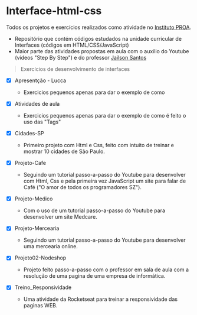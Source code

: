# Interface-html-css
Todos os projetos e exercícios realizados como atividade no [Instituto PROA](https://www.proa.org.br/).

* Repositório que contém códigos estudados na unidade curricular de Interfaces (códigos em HTML/CSS/JavaScript)
* Maior parte das atividades propostas em aula com o auxilio do Youtube (vídeos "Step By Step") e do professor [Jailson Santos](https://www.linkedin.com/in/jailson-costa-dos-santos) 

> Exercícios de desenvolvimento de interfaces

* [x] Apresentção - Lucca 
   * Exercicios pequenos apenas para dar o exemplo de como

* [x] Atividades de aula
   * Exercicios pequenos apenas para dar o exemplo de como é feito o uso das "Tags"

* [x] Cidades-SP
   * Primeiro projeto com Html e Css, feito com intuito de treinar e mostrar 10 cidades de São Paulo.

* [x] Projeto-Cafe
   * Seguindo um tutorial passo-a-passo do Youtube para desenvolver com Html, Css e pela primeira vez JavaScript um site para falar de Café ("O amor de todos os programadores SZ").

* [x] Projeto-Medico
   * Com o uso de um tutorial passo-a-passo do Youtube para desenvolver um site Medcare.  

* [x] Projeto-Mercearia
   * Seguindo um tutorial passo-a-passo do Youtube para desenvolver uma mercearia online. 

* [x] Projeto02-Nodeshop
   * Projeto feito passo-a-passo com o professor em sala de aula com a resolução de uma pagina de uma empresa de informática.

* [x] Treino_Responsividade
   * Uma atividade da Rocketseat para treinar a responsividade das paginas WEB.



#

